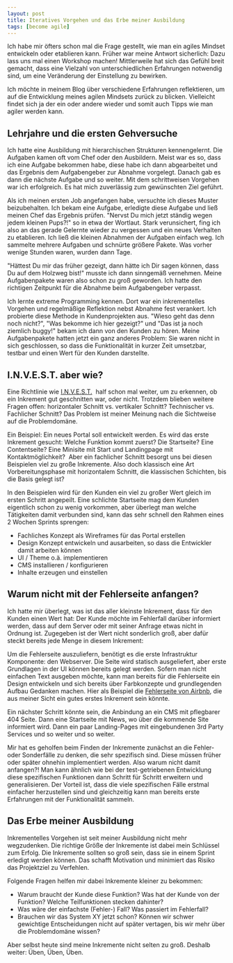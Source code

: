 ```yaml
---
layout: post
title: Iteratives Vorgehen und das Erbe meiner Ausbildung
tags: [become agile]
---
```


Ich habe mir öfters schon mal die Frage gestellt, wie man ein agiles Mindset entwickeln oder etablieren kann. Früher war meine Antwort sicherlich: Dazu lass uns mal einen Workshop machen! Mittlerweile hat sich das Gefühl breit gemacht, dass eine Vielzahl von unterschiedlichen Erfahrungen notwendig sind, um eine Veränderung der Einstellung zu bewirken.

Ich möchte in meinem Blog über verschiedene Erfahrungen reflektieren, um auf die Entwicklung meines agilen Mindsets zurück zu blicken. Vielleicht findet sich ja der ein oder andere wieder und somit auch Tipps wie man agiler werden kann.

## Lehrjahre und die ersten Gehversuche

Ich hatte eine Ausbildung mit hierarchischen Strukturen kennengelernt. Die Aufgaben kamen oft vom Chef oder den Ausbildern. Meist war es so, dass ich eine Aufgabe bekommen habe, diese habe ich dann abgearbeitet und das Ergebnis dem Aufgabengeber zur Abnahme vorgelegt. Danach gab es dann die nächste Aufgabe und so weiter. Mit dem schrittweisen Vorgehen war ich erfolgreich. Es hat mich zuverlässig zum gewünschten Ziel geführt.

Als ich meinen ersten Job angefangen habe, versuchte ich dieses Muster beizubehalten. Ich bekam eine Aufgabe, erledigte diese Aufgabe und ließ meinen Chef das Ergebnis prüfen. "Nervst Du mich jetzt ständig wegen jedem kleinen Pups?!" so in etwa der Wortlaut. Stark verunsichert, fing ich also an das gerade Gelernte wieder zu vergessen und ein neues Verhalten zu etablieren. Ich ließ die kleinen Abnahmen der Aufgaben einfach weg. Ich sammelte mehrere Aufgaben und schnürte größere Pakete. Was vorher wenige Stunden waren, wurden dann Tage.

"Hättest Du mir das früher gezeigt, dann hätte ich Dir sagen können, dass Du auf dem Holzweg bist!" musste ich dann sinngemäß vernehmen. Meine Aufgabenpakete waren also schon zu groß geworden. Ich hatte den richtigen Zeitpunkt für die Abnahme beim Aufgabengeber verpasst.

Ich lernte extreme Programming kennen. Dort war ein inkrementelles Vorgehen und regelmäßige Reflektion nebst Abnahme fest verankert. Ich probierte diese Methode in Kundenprojekten aus. "Wieso geht das denn noch nicht?", "Was bekomme ich hier gezeigt?" und "Das ist ja noch ziemlich buggy!" bekam ich dann von den Kunden zu hören. Meine Aufgabenpakete hatten jetzt ein ganz anderes Problem: Sie waren nicht in sich geschlossen, so dass die Funktionalität in kurzer Zeit umsetzbar, testbar und einen Wert für den Kunden darstellte.

## I.N.V.E.S.T. aber wie?

Eine Richtlinie wie [I.N.V.E.S.T.](https://de.wikipedia.org/wiki/INVEST_(Eselsbr%C3%BCcke))  half schon mal weiter, um zu erkennen, ob ein Inkrement gut geschnitten war, oder nicht. Trotzdem blieben weitere Fragen offen: horizontaler Schnitt vs. vertikaler Schnitt? Technischer vs. Fachlicher Schnitt? Das Problem ist meiner Meinung nach die Sichtweise auf die Problemdomäne.

Ein Beispiel: Ein neues Portal soll entwickelt werden. Es wird das erste Inkrement gesucht: Welche Funktion kommt zuerst? Die Startseite? Eine Contentseite? Eine Minisite mit Start und Landingpage mit Kontaktmöglichkeit?  Aber ein fachlicher Schnitt besorgt uns bei diesen Beispielen viel zu große Inkremente. Also doch klassisch eine Art Vorbereitungsphase mit horizontalem Schnitt, die klassischen Schichten, bis die Basis gelegt ist?

In den Beispielen wird für den Kunden ein viel zu großer Wert gleich im ersten Schritt angepeilt. Eine schlichte Startseite mag dem Kunden eigentlich schon zu wenig vorkommen, aber überlegt man welche Tätigkeiten damit verbunden sind, kann das sehr schnell den Rahmen eines 2 Wochen Sprints sprengen:

*   Fachliches Konzept als Wireframes für das Portal erstellen
*   Design Konzept entwickeln und ausarbeiten, so dass die Entwickler damit arbeiten können
*   UI / Theme o.ä. implementieren
*   CMS installieren / konfigurieren
*   Inhalte erzeugen und einstellen

## Warum nicht mit der Fehlerseite anfangen?

Ich hatte mir überlegt, was ist das aller kleinste Inkrement, dass für den Kunden einen Wert hat: Der Kunde möchte im Fehlerfall darüber informiert werden, dass auf dem Server oder mit seiner Anfrage etwas nicht in Ordnung ist. Zugegeben ist der Wert nicht sonderlich groß, aber dafür steckt bereits jede Menge in diesem Inkrement:

Um die Fehlerseite auszuliefern, benötigt es die erste Infrastruktur Komponente: den Webserver. Die Seite wird statisch ausgeliefert, aber erste Grundlagen in der UI können bereits gelegt werden. Sofern man nicht einfachen Text ausgeben möchte, kann man bereits für die Fehlerseite ein Design entwickeln und sich bereits über Farbkonzepte und grundlegenden Aufbau Gedanken machen. Hier als Beispiel die [Fehlerseite von Airbnb](https://www.airbnb.com/500), die aus meiner Sicht ein gutes erstes Inkrement sein könnte.

Ein nächster Schritt könnte sein, die Anbindung an ein CMS mit pflegbarer 404 Seite. Dann eine Startseite mit News, wo über die kommende Site informiert wird. Dann ein paar Landing-Pages mit eingebundenen 3rd Party Services und so weiter und so weiter.

Mir hat es geholfen beim Finden der Inkremente zunächst an die Fehler- oder Sonderfälle zu denken, die sehr spezifisch sind. Diese müssen früher oder später ohnehin implementiert werden. Also warum nicht damit anfangen?! Man kann ähnlich wie bei der test-getriebenen Entwicklung diese spezifischen Funktionen dann Schritt für Schritt erweitern und generalisieren. Der Vorteil ist, dass die viele spezifischen Fälle erstmal einfacher herzustellen sind und gleichzeitig kann man bereits erste Erfahrungen mit der Funktionalität sammeln.

## Das Erbe meiner Ausbildung

Inkrementelles Vorgehen ist seit meiner Ausbildung nicht mehr wegzudenken. Die richtige Größe der Inkremente ist dabei mein Schlüssel zum Erfolg. Die Inkremente sollten so groß sein, dass sie in einem Sprint erledigt werden können. Das schafft Motivation und minimiert das Risiko das Projektziel zu Verfehlen.

Folgende Fragen helfen mir dabei Inkremente kleiner zu bekommen:

*   Warum braucht der Kunde diese Funktion? Was hat der Kunde von der Funktion? Welche Teilfunktionen stecken dahinter?
*   Was wäre der einfachste (Fehler-) Fall? Was passiert im Fehlerfall?
*   Brauchen wir das System XY jetzt schon? Können wir schwer gewichtige Entscheidungen nicht auf später vertagen, bis wir mehr über die Problemdomäne wissen?

Aber selbst heute sind meine Inkremente nicht selten zu groß. Deshalb weiter: Üben, Üben, Üben.